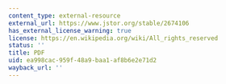 ```yaml
---
content_type: external-resource
external_url: https://www.jstor.org/stable/2674106
has_external_license_warning: true
license: https://en.wikipedia.org/wiki/All_rights_reserved
status: ''
title: PDF
uid: ea998cac-959f-48a9-baa1-af8b6e2e71d2
wayback_url: ''
---
```

